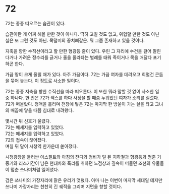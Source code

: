 # 72

72는 종종 떠오르는 습관이 있다.

습관이란 게 어찌 해볼 만한 것이 아니다. 딱히 고칠 것도 없고, 위협할 만한 것도 아닌 실은 또 그런 것도 아닌. 목덜미의 꽁치뼈같은. 뭐 그쯤 존재하고 있을 것이다.

지축을 향한 수직선이라고 할 만한 형광등 줄이 있다. 우린 그 자리에 수건을 걸어 말린 다거나 가려운 정수리를 긁거나 줄을 올라타는 벌레를 태워 죽이거나 목을 매달다 포기하곤 한다.

가끔 땅이 크게 울릴 때가 있다. 아주 가끔이다. 72는 가끔 여자를 데려오고 희멀건 콘돔을 묶어 놓는다. 이 정도로 사소한 일이다.

72는 종종 지축을 향한 수직선을 따라 떠오른다. 이 또한 뭐라 말할 것 없이 사소한 일 중 하나다. 한 번은 72가 섹스를 하다 사정을 할 때쯤 누워있던 여자가 소리를 질렀다. 72가 떠올랐다. 정액을 흘리며 천장에 닿은 72는 마지막 한 방울이 가는 실을 타고 그녀의 배꼽에 닿을 때쯤 침대로 내려왔다.

몇시간 뒤 신호가 울렸다.  
72는 메세지를 입력하고 있었다.  
72는 메세지를 입력하고 있었다.  
72의 접속이 끊어졌다.  
며칠 뒤 달이 시청역 한가운데 쏟아졌다.

시청광장을 둘러싼 아스팔트와 아침의 잔디와 정비가 덜 된 지하철과 형광등과 멈춘 기중기와 리스기간이 남은 현대차와 폭리를 취하던 노점상과 깊숙이 머물던 조선의 유물들이 멈춘 쓰나미처럼 일어섰다.

검은 쓰나미의 가장자리에 맑은 유리가 맺혔다. 아마 나는 이번이 마지막 세대일 테지만 쓰나미 가장자리는 천천히 긴 궤적을 그리며 지면을 향할 것이다.

